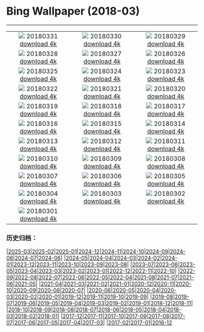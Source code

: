 # Bing Wallpaper (2018-03)
**************
| | | |
| :----: | :----: | :----: |
| ![](https://www.bing.com/az/hprichbg/rb/NationalSpring_EN-US10911968310_1920x1080.jpg) 20180331 [download 4k](https://www.bing.com/az/hprichbg/rb/NationalSpring_EN-US10911968310_UHD.jpg) | ![](https://www.bing.com/az/hprichbg/rb/SplitVestibule_EN-US13382955266_1920x1080.jpg) 20180330 [download 4k](https://www.bing.com/az/hprichbg/rb/SplitVestibule_EN-US13382955266_UHD.jpg) | ![](https://www.bing.com/az/hprichbg/rb/OpeningDayBaseball_EN-US10657792356_1920x1080.jpg) 20180329 [download 4k](https://www.bing.com/az/hprichbg/rb/OpeningDayBaseball_EN-US10657792356_UHD.jpg) |
| ![](https://www.bing.com/az/hprichbg/rb/NCGSLShorelands_EN-US12239696326_1920x1080.jpg) 20180328 [download 4k](https://www.bing.com/az/hprichbg/rb/NCGSLShorelands_EN-US12239696326_UHD.jpg) | ![](https://www.bing.com/az/hprichbg/rb/DragonflyMacro_EN-US9950962027_1920x1080.jpg) 20180327 [download 4k](https://www.bing.com/az/hprichbg/rb/DragonflyMacro_EN-US9950962027_UHD.jpg) | ![](https://www.bing.com/az/hprichbg/rb/BrokenObelisk_EN-US11671918880_1920x1080.jpg) 20180326 [download 4k](https://www.bing.com/az/hprichbg/rb/BrokenObelisk_EN-US11671918880_UHD.jpg) |
| ![](https://www.bing.com/az/hprichbg/rb/Poortersloge_EN-US12993653543_1920x1080.jpg) 20180325 [download 4k](https://www.bing.com/az/hprichbg/rb/Poortersloge_EN-US12993653543_UHD.jpg) | ![](https://www.bing.com/az/hprichbg/rb/ToucanetEcuador_EN-US10296927148_1920x1080.jpg) 20180324 [download 4k](https://www.bing.com/az/hprichbg/rb/ToucanetEcuador_EN-US10296927148_UHD.jpg) | ![](https://www.bing.com/az/hprichbg/rb/PeruCanyonClouds_EN-US11073245814_1920x1080.jpg) 20180323 [download 4k](https://www.bing.com/az/hprichbg/rb/PeruCanyonClouds_EN-US11073245814_UHD.jpg) |
| ![](https://www.bing.com/az/hprichbg/rb/WorldWaterDay_EN-US11747740536_1920x1080.jpg) 20180322 [download 4k](https://www.bing.com/az/hprichbg/rb/WorldWaterDay_EN-US11747740536_UHD.jpg) | ![](https://www.bing.com/az/hprichbg/rb/RedwoodsJedediah_EN-US8575587949_1920x1080.jpg) 20180321 [download 4k](https://www.bing.com/az/hprichbg/rb/RedwoodsJedediah_EN-US8575587949_UHD.jpg) | ![](https://www.bing.com/az/hprichbg/rb/TulipsEquinox_EN-US11642351862_1920x1080.jpg) 20180320 [download 4k](https://www.bing.com/az/hprichbg/rb/TulipsEquinox_EN-US11642351862_UHD.jpg) |
| ![](https://www.bing.com/az/hprichbg/rb/DragonBridge_EN-US11956700156_1920x1080.jpg) 20180319 [download 4k](https://www.bing.com/az/hprichbg/rb/DragonBridge_EN-US11956700156_UHD.jpg) | ![](https://www.bing.com/az/hprichbg/rb/XmasTreeRoad_EN-US12038766323_1920x1080.jpg) 20180318 [download 4k](https://www.bing.com/az/hprichbg/rb/XmasTreeRoad_EN-US12038766323_UHD.jpg) | ![](https://www.bing.com/az/hprichbg/rb/RossErrilly_EN-US10742524527_1920x1080.jpg) 20180317 [download 4k](https://www.bing.com/az/hprichbg/rb/RossErrilly_EN-US10742524527_UHD.jpg) |
| ![](https://www.bing.com/az/hprichbg/rb/WolongPanda_EN-US10387402321_1920x1080.jpg) 20180316 [download 4k](https://www.bing.com/az/hprichbg/rb/WolongPanda_EN-US10387402321_UHD.jpg) | ![](https://www.bing.com/az/hprichbg/rb/PaperboyoOctopus_EN-US9384087611_1920x1080.jpg) 20180315 [download 4k](https://www.bing.com/az/hprichbg/rb/PaperboyoOctopus_EN-US9384087611_UHD.jpg) | ![](https://www.bing.com/az/hprichbg/rb/ToroidalBubble_EN-US9481815479_1920x1080.jpg) 20180314 [download 4k](https://www.bing.com/az/hprichbg/rb/ToroidalBubble_EN-US9481815479_UHD.jpg) |
| ![](https://www.bing.com/az/hprichbg/rb/PulauWayagIslands_EN-US12253313122_1920x1080.jpg) 20180313 [download 4k](https://www.bing.com/az/hprichbg/rb/PulauWayagIslands_EN-US12253313122_UHD.jpg) | ![](https://www.bing.com/az/hprichbg/rb/Sanderlings_EN-US8499525582_1920x1080.jpg) 20180312 [download 4k](https://www.bing.com/az/hprichbg/rb/Sanderlings_EN-US8499525582_UHD.jpg) | ![](https://www.bing.com/az/hprichbg/rb/OlomoucClock_EN-US15652323383_1920x1080.jpg) 20180311 [download 4k](https://www.bing.com/az/hprichbg/rb/OlomoucClock_EN-US15652323383_UHD.jpg) |
| ![](https://www.bing.com/az/hprichbg/rb/JohnstonCanyon_EN-US13753864901_1920x1080.jpg) 20180310 [download 4k](https://www.bing.com/az/hprichbg/rb/JohnstonCanyon_EN-US13753864901_UHD.jpg) | ![](https://www.bing.com/az/hprichbg/rb/DCCB_EN-US11982634575_1920x1080.jpg) 20180309 [download 4k](https://www.bing.com/az/hprichbg/rb/DCCB_EN-US11982634575_UHD.jpg) | ![](https://www.bing.com/az/hprichbg/rb/FearlessGirl_EN-US8770808173_1920x1080.jpg) 20180308 [download 4k](https://www.bing.com/az/hprichbg/rb/FearlessGirl_EN-US8770808173_UHD.jpg) |
| ![](https://www.bing.com/az/hprichbg/rb/PonconFrance_EN-US9179213182_1920x1080.jpg) 20180307 [download 4k](https://www.bing.com/az/hprichbg/rb/PonconFrance_EN-US9179213182_UHD.jpg) | ![](https://www.bing.com/az/hprichbg/rb/LongtailedMacaque_EN-US13267702746_1920x1080.jpg) 20180306 [download 4k](https://www.bing.com/az/hprichbg/rb/LongtailedMacaque_EN-US13267702746_UHD.jpg) | ![](https://www.bing.com/az/hprichbg/rb/SeattlePublicLibrary_EN-US9936150641_1920x1080.jpg) 20180305 [download 4k](https://www.bing.com/az/hprichbg/rb/SeattlePublicLibrary_EN-US9936150641_UHD.jpg) |
| ![](https://www.bing.com/az/hprichbg/rb/AustralianBaobab_EN-US9505720984_1920x1080.jpg) 20180304 [download 4k](https://www.bing.com/az/hprichbg/rb/AustralianBaobab_EN-US9505720984_UHD.jpg) | ![](https://www.bing.com/az/hprichbg/rb/MountainCougar_EN-US12055030894_1920x1080.jpg) 20180303 [download 4k](https://www.bing.com/az/hprichbg/rb/MountainCougar_EN-US12055030894_UHD.jpg) | ![](https://www.bing.com/az/hprichbg/rb/Landsat7Bahamas_EN-US7020584845_1920x1080.jpg) 20180302 [download 4k](https://www.bing.com/az/hprichbg/rb/Landsat7Bahamas_EN-US7020584845_UHD.jpg) |
| ![](https://www.bing.com/az/hprichbg/rb/NewOldBridge_EN-US12192409966_1920x1080.jpg) 20180301 [download 4k](https://www.bing.com/az/hprichbg/rb/NewOldBridge_EN-US12192409966_UHD.jpg) |  |  |

### 历史归档：

|[2025-03](2025-03/2025-03.md)|[2025-02](2025-02/2025-02.md)|[2025-01](2025-01/2025-01.md)|[2024-12](2024-12/2024-12.md)|[2024-11](2024-11/2024-11.md)|[2024-10](2024-10/2024-10.md)|[2024-09](2024-09/2024-09.md)|[2024-08](2024-08/2024-08.md)|[2024-07](2024-07/2024-07.md)|[2024-06](2024-06/2024-06.md)|
|[2024-05](2024-05/2024-05.md)|[2024-04](2024-04/2024-04.md)|[2024-03](2024-03/2024-03.md)|[2024-02](2024-02/2024-02.md)|[2024-01](2024-01/2024-01.md)|[2023-12](2023-12/2023-12.md)|[2023-11](2023-11/2023-11.md)|[2023-10](2023-10/2023-10.md)|[2023-09](2023-09/2023-09.md)|[2023-08](2023-08/2023-08.md)|
|[2023-07](2023-07/2023-07.md)|[2023-06](2023-06/2023-06.md)|[2023-05](2023-05/2023-05.md)|[2023-04](2023-04/2023-04.md)|[2023-03](2023-03/2023-03.md)|[2023-02](2023-02/2023-02.md)|[2023-01](2023-01/2023-01.md)|[2022-12](2022-12/2022-12.md)|[2022-11](2022-11/2022-11.md)|[2022-10](2022-10/2022-10.md)|
|[2022-09](2022-09/2022-09.md)|[2022-08](2022-08/2022-08.md)|[2022-07](2022-07/2022-07.md)|[2022-06](2022-06/2022-06.md)|[2022-05](2022-05/2022-05.md)|[2022-04](2022-04/2022-04.md)|[2021-08](2021-08/2021-08.md)|[2021-07](2021-07/2021-07.md)|[2021-06](2021-06/2021-06.md)|[2021-05](2021-05/2021-05.md)|
|[2021-04](2021-04/2021-04.md)|[2021-03](2021-03/2021-03.md)|[2021-02](2021-02/2021-02.md)|[2021-01](2021-01/2021-01.md)|[2020-12](2020-12/2020-12.md)|[2020-11](2020-11/2020-11.md)|[2020-10](2020-10/2020-10.md)|[2020-09](2020-09/2020-09.md)|[2020-08](2020-08/2020-08.md)|[2020-07](2020-07/2020-07.md)|
|[2020-06](2020-06/2020-06.md)|[2020-05](2020-05/2020-05.md)|[2020-04](2020-04/2020-04.md)|[2020-03](2020-03/2020-03.md)|[2020-02](2020-02/2020-02.md)|[2020-01](2020-01/2020-01.md)|[2019-12](2019-12/2019-12.md)|[2019-11](2019-11/2019-11.md)|[2019-10](2019-10/2019-10.md)|[2019-09](2019-09/2019-09.md)|
|[2019-08](2019-08/2019-08.md)|[2019-07](2019-07/2019-07.md)|[2019-06](2019-06/2019-06.md)|[2019-05](2019-05/2019-05.md)|[2019-04](2019-04/2019-04.md)|[2019-03](2019-03/2019-03.md)|[2019-02](2019-02/2019-02.md)|[2019-01](2019-01/2019-01.md)|[2018-12](2018-12/2018-12.md)|[2018-11](2018-11/2018-11.md)|
|[2018-10](2018-10/2018-10.md)|[2018-09](2018-09/2018-09.md)|[2018-08](2018-08/2018-08.md)|[2018-07](2018-07/2018-07.md)|[2018-06](2018-06/2018-06.md)|[2018-05](2018-05/2018-05.md)|[2018-04](2018-04/2018-04.md)|[2018-03](2018-03/2018-03.md)|[2018-02](2018-02/2018-02.md)|[2018-01](2018-01/2018-01.md)|
|[2017-12](2017-12/2017-12.md)|[2017-11](2017-11/2017-11.md)|[2017-10](2017-10/2017-10.md)|[2017-09](2017-09/2017-09.md)|[2017-08](2017-08/2017-08.md)|[2017-07](2017-07/2017-07.md)|[2017-06](2017-06/2017-06.md)|[2017-05](2017-05/2017-05.md)|[2017-04](2017-04/2017-04.md)|[2017-03](2017-03/2017-03.md)|
|[2017-02](2017-02/2017-02.md)|[2017-01](2017-01/2017-01.md)|[2016-12](2016-12/2016-12.md)